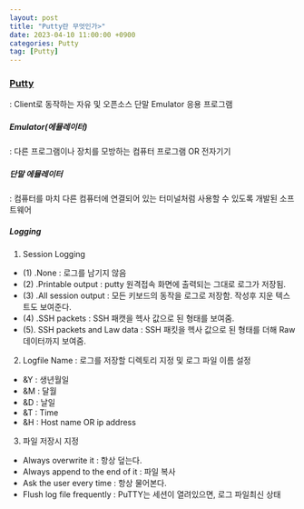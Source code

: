 ```yaml
---
layout: post
title: "Putty란 무엇인가>"
date: 2023-04-10 11:00:00 +0900
categories: Putty
tag: [Putty]
---
```

### [Putty](https://www.chiark.greenend.org.uk/~sgtatham/putty/latest.html)
: Client로 동작하는 자유 및 오픈소스 단말 Emulator 응용 프로그램

##### Emulator(에뮬레이터)
: 다른 프로그램이나 장치를 모방하는 컴퓨터 프로그램 OR 전자기기

##### 단말 에뮬레이터
: 컴퓨터를 마치 다른 컴퓨터에 연결되어 있는 터미널처럼 사용할 수 있도록 개발된 소프트웨어

##### Logging 
1. Session Logging
- (1) .None : 로그를 남기지 않음
- (2) .Printable output : putty 원격접속 화면에 출력되는 그대로 로그가 저장됨.
- (3) .All session output : 모든 키보드의 동작을 로그로 저장함. 작성후 지운 텍스트도 보여준다.
- (4) .SSH packets : SSH 패캣을 헥사 값으로 된 형태를 보여줌.
- (5). SSH packets and Law data : SSH 패킷을 헥사 값으로 된 형태를 더해 Raw 데이터까지 보여줌.

2. Logfile Name
: 로그를 저장할 디렉토리 지정 및 로그 파일 이름 설정<br> 
- &Y : 생년월일
- &M : 달월
- &D : 날일 
- &T : Time 
- &H : Host name OR ip address 

3. 파일 저장시 지정
- Always overwrite it : 항상 덮는다. 
- Always append to the end of it : 파일 복사
- Ask the user every time : 항상 물어본다.
- Flush log file frequently :  PuTTY는 세션이 열려있으면, 로그 파일최신 상태 